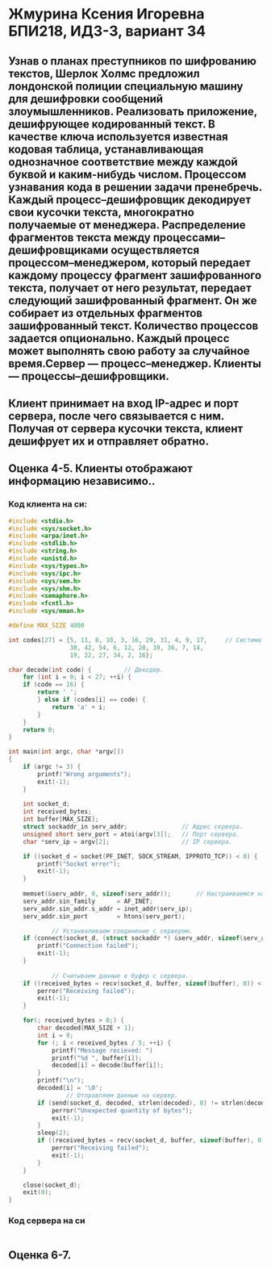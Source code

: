 # Жмурина Ксения Игоревна БПИ218, ИДЗ-3,  вариант 34
## Узнав о планах преступников по шифрованию текстов, Шерлок Холмс предложил лондонской полиции специальную машину для дешифровки сообщений злоумышленников. Реализовать приложение, дешифрующее кодированный текст. В качестве ключа используется известная кодовая таблица, устанавливающая однозначное соответствие между каждой буквой и каким-нибудь числом. Процессом узнавания кода в решении задачи пренебречь. Каждый процесс–дешифровщик декодирует свои кусочки текста, многократно получаемые от менеджера. Распределение фрагментов текста между процессами–дешифровщиками осуществляется процессом–менеджером, который передает каждому процессу фрагмент зашифрованного текста, получает от него результат, передает следующий зашифрованный фрагмент. Он же собирает из отдельных фрагментов зашифрованный текст. Количество процессов задается опционально. Каждый процесс может выполнять свою работу за случайное время.Сервер — процесс–менеджер. Клиенты — процессы–дешифровщики.
## Клиент принимает на вход IP-адрес и порт сервера, после чего связывается с ним. Получая от сервера кусочки текста, клиент дешифрует их и отправляет обратно. 
## Оценка 4-5. Клиенты отображают информацию независимо..
### Код клиента на си:
```c
#include <stdio.h> 
#include <sys/socket.h>
#include <arpa/inet.h>
#include <stdlib.h>
#include <string.h>
#include <unistd.h>
#include <sys/types.h>
#include <sys/ipc.h>
#include <sys/sem.h>
#include <sys/shm.h>
#include <semaphore.h>
#include <fcntl.h>
#include <sys/mman.h>

#define MAX_SIZE 4000

int codes[27] = {5, 11, 8, 10, 3, 16, 29, 31, 4, 9, 17,		// Система кодов.
                 38, 42, 54, 6, 12, 28, 39, 36, 7, 14,
                 19, 22, 27, 34, 2, 16};

char decode(int code) {			// Декодер.
    for (int i = 0; i < 27; ++i) {
	if (code == 16) {
	    return ' ';
        } else if (codes[i] == code) {
            return 'a' + i;
        }
    }
    return 0;
}

int main(int argc, char *argv[])
{
    if (argc != 3) {
        printf("Wrong arguments");
        exit(-1);
    }
    
    int socket_d;
    int received_bytes;
    int buffer[MAX_SIZE];
    struct sockaddr_in serv_addr;               // Адрес сервера.
    unsigned short serv_port = atoi(argv[3]);   // Порт сервера.
    char *serv_ip = argv[2];                    // IP сервера.

    if ((socket_d = socket(PF_INET, SOCK_STREAM, IPPROTO_TCP)) < 0) {   // Создаем TCP-сокет.
        printf("Socket error");
        exit(-1);
    }
            
    memset(&serv_addr, 0, sizeof(serv_addr));       // Настраиваемся на сервер.
    serv_addr.sin_family      = AF_INET; 
    serv_addr.sin_addr.s_addr = inet_addr(serv_ip); 
    serv_addr.sin_port        = htons(serv_port);

            // Устанваливаем соединение с сервером.
    if (connect(socket_d, (struct sockaddr *) &serv_addr, sizeof(serv_addr)) < 0) {
        printf("Connection failed");
        exit(-1);
    }
            
            // Считываем данные в буфер с сервера.
    if ((received_bytes = recv(socket_d, buffer, sizeof(buffer), 0)) < 0) {
        perror("Receiving failed");
        exit(-1);
    }

    for(; received_bytes > 0;) {
        char decoded[MAX_SIZE + 1];
        int i = 0;
        for (; i < received_bytes / 5; ++i) {
            printf("Message recieved: ")
            printf("%d ", buffer[i]);
            decoded[i] = decode(buffer[i]);
        }
        printf("\n");
        decoded[i] = '\0';
                // Отправляем данные на сервер.
        if (send(socket_d, decoded, strlen(decoded), 0) != strlen(decoded)) {
            perror("Unexpected quantity of bytes");
            exit(-1);
        }
        sleep(2);
        if ((received_bytes = recv(socket_d, buffer, sizeof(buffer), 0)) < 0) {
            perror("Receiving failed");
            exit(-1);
        }
    }

    close(socket_d);
    exit(0);
}
```

### Код сервера на си
```c
```
## Оценка 6-7. 

